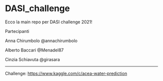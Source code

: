 # DASI_challenge


Ecco la main repo per DASI challenge 2021!

Partecipanti

Anna Chirumbolo @annachirumbolo

Alberto Baccari @Menadel87

Cinzia Schiavuta @girasara

----

Challenge: https://www.kaggle.com/c/acea-water-prediction

